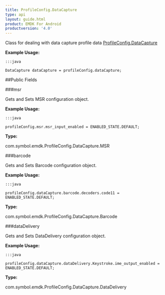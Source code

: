 ```yaml
---
title: ProfileConfig.DataCapture
type: api
layout: guide.html
product: EMDK For Android
productversion: '4.0'
---
```



Class for dealing with data capture profile data [ ProfileConfig.DataCapture](../ProfileConfig-DataCapture)
 
 

**Example Usage:**
	
	:::java
	
	DataCapture dataCapture = profileConfig.dataCapture;
	


##Public Fields

###msr

Gets and Sets MSR configuration object.
 
 

**Example Usage:**
	
	:::java
	
	profileConfig.msr.msr_input_enabled = ENABLED_STATE.DEFAULT;
	


**Type:**

com.symbol.emdk.ProfileConfig.DataCapture.MSR

###barcode

Gets and Sets Barcode configuration object.
 
 

**Example Usage:**
	
	:::java
	
	profileConfig.dataCapture.barcode.decoders.code11 = ENABLED_STATE.DEFAULT;
	


**Type:**

com.symbol.emdk.ProfileConfig.DataCapture.Barcode

###dataDelivery

Gets and Sets DataDelivery configuration object.
 
 

**Example Usage:**
	
	:::java
	
	profileConfig.dataCapture.dataDelivery.Keystroke.ime_output_enabled = ENABLED_STATE.DEFAULT;
	


**Type:**

com.symbol.emdk.ProfileConfig.DataCapture.DataDelivery












